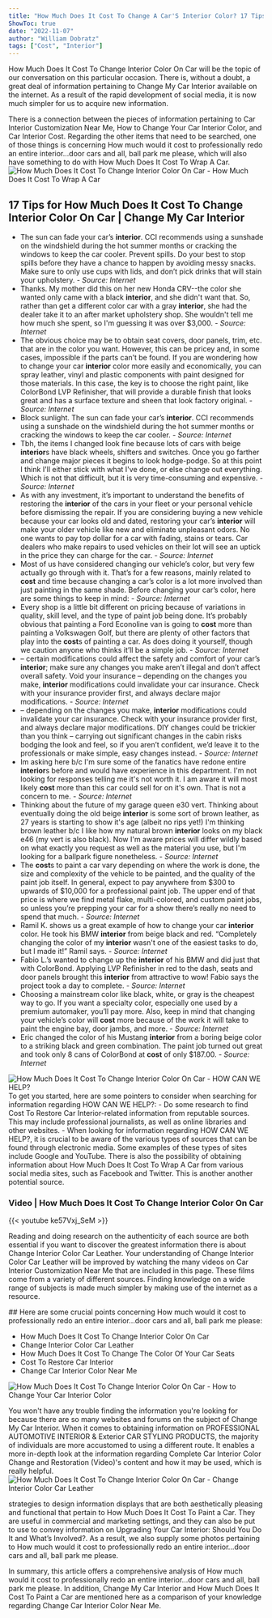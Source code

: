 ```yaml
---
title: "How Much Does It Cost To Change A Car'S Interior Color? 17 Tips"
ShowToc: true 
date: "2022-11-07"
author: "William Dobratz" 
tags: ["Cost", "Interior"]
---
```


How Much Does It Cost To Change Interior Color On Car will be the topic of our conversation on this particular occasion. There is, without a doubt, a great deal of information pertaining to Change My Car Interior available on the internet. As a result of the rapid development of social media, it is now much simpler for us to acquire new information.

There is a connection between the pieces of information pertaining to Car Interior Customization Near Me, How to Change Your Car Interior Color, and Car Interior Cost. Regarding the other items that need to be searched, one of those things is concerning How much would it cost to professionally redo an entire interior...door cars and all, ball park me please, which will also have something to do with How Much Does It Cost To Wrap A Car.
<img loading="lazy" src="https://petrofilm.com/yahoo_site_admin/assets/images/Norwegian_Air_Shuttle_logo_logotype_emblem.103231140_std.png" onerror="this.onerror=null;this.src='https://blogger.googleusercontent.com/img/a/AVvXsEhe7F7TRXHtjiKvHb5vS7DmnxvpHiDyoYyYvm1nHB3Qp2_w3BnM6A2eq4v7FYxCC9bfZt3a9vIMtAYEKUiaDQbHMg-ViyGmRIj39MLp0bGFfgfYw1Dc9q_H-T0wiTm3l0Uq42dETrN9eC8aGJ9_IORZsxST1AcLR7np1koOfcc7tnHa4S8Mwz_xD9d0=s16000';" alt="How Much Does It Cost To Change Interior Color On Car - How Much Does It Cost To Wrap A Car" >

## 17 Tips for How Much Does It Cost To Change Interior Color On Car | Change My Car Interior
-   The sun can fade your car’s **interior**. CCI recommends using a sunshade on the windshield during the hot summer months or cracking the windows to keep the car cooler. Prevent spills. Do your best to stop spills before they have a chance to happen by avoiding messy snacks. Make sure to only use cups with lids, and don’t pick drinks that will stain your upholstery. - <cite>Source: Internet</cite>
-   Thanks. My mother did this on her new Honda CRV--the color she wanted only came with a black **interior**, and she didn't want that. So, rather than get a different color car with a gray **interior**, she had the dealer take it to an after market upholstery shop. She wouldn't tell me how much she spent, so I'm guessing it was over $3,000. - <cite>Source: Internet</cite>
-   The obvious choice may be to obtain seat covers, door panels, trim, etc. that are in the color you want. However, this can be pricey and, in some cases, impossible if the parts can’t be found. If you are wondering how to change your car **interior** color more easily and economically, you can spray leather, vinyl and plastic components with paint designed for those materials. In this case, the key is to choose the right paint, like ColorBond LVP Refinisher, that will provide a durable finish that looks great and has a surface texture and sheen that look factory original. - <cite>Source: Internet</cite>
-   Block sunlight. The sun can fade your car’s **interior**. CCI recommends using a sunshade on the windshield during the hot summer months or cracking the windows to keep the car cooler. - <cite>Source: Internet</cite>
-   Tbh, the items I changed look fine because lots of cars with beige **interior**s have black wheels, shifters and switches. Once you go farther and change major pieces it begins to look hodge-podge. So at this point I think I'll either stick with what I've done, or else change out everything. Which is not that difficult, but it is very time-consuming and expensive. - <cite>Source: Internet</cite>
-   As with any investment, it’s important to understand the benefits of restoring the **interior** of the cars in your fleet or your personal vehicle before dismissing the repair. If you are considering buying a new vehicle because your car looks old and dated, restoring your car’s **interior** will make your older vehicle like new and eliminate unpleasant odors. No one wants to pay top dollar for a car with fading, stains or tears. Car dealers who make repairs to used vehicles on their lot will see an uptick in the price they can charge for the car. - <cite>Source: Internet</cite>
-   Most of us have considered changing our vehicle’s color, but very few actually go through with it. That’s for a few reasons, mainly related to **cost** and time because changing a car’s color is a lot more involved than just painting in the same shade. Before changing your car’s color, here are some things to keep in mind: - <cite>Source: Internet</cite>
-   Every shop is a little bit different on pricing because of variations in quality, skill level, and the type of paint job being done. It’s probably obvious that painting a Ford Econoline van is going to **cost** more than painting a Volkswagen Golf, but there are plenty of other factors that play into the **cost**s of painting a car. As does doing it yourself, though we caution anyone who thinks it’ll be a simple job. - <cite>Source: Internet</cite>
-   – certain modifications could affect the safety and comfort of your car’s **interior**; make sure any changes you make aren’t illegal and don’t affect overall safety. Void your insurance – depending on the changes you make, **interior** modifications could invalidate your car insurance. Check with your insurance provider first, and always declare major modifications. - <cite>Source: Internet</cite>
-   – depending on the changes you make, **interior** modifications could invalidate your car insurance. Check with your insurance provider first, and always declare major modifications. DIY changes could be trickier than you think – carrying out significant changes in the cabin risks bodging the look and feel, so if you aren’t confident, we’d leave it to the professionals or make simple, easy changes instead. - <cite>Source: Internet</cite>
-   Im asking here b/c I'm sure some of the fanatics have redone entire **interior**s before and would have experience in this department. I'm not looking for responses telling me it's not worth it. I am aware it will most likely **cost** more than this car could sell for on it's own. That is not a concern to me. - <cite>Source: Internet</cite>
-   Thinking about the future of my garage queen e30 vert. Thinking about eventually doing the old beige **interior** is some sort of brown leather, as 27 years is starting to show it's age (albeit no rips yet!) I'm thinking brown leather b/c I like how my natural brown **interior** looks on my black e46 (my vert is also black). Now I'm aware prices will differ wildly based on what exactly you request as well as the material you use, but I'm looking for a ballpark figure nonetheless. - <cite>Source: Internet</cite>
-   The **cost**s to paint a car vary depending on where the work is done, the size and complexity of the vehicle to be painted, and the quality of the paint job itself. In general, expect to pay anywhere from $300 to upwards of $10,000 for a professional paint job. The upper end of that price is where we find metal flake, multi-colored, and custom paint jobs, so unless you’re prepping your car for a show there’s really no need to spend that much. - <cite>Source: Internet</cite>
-   Ramil K. shows us a great example of how to change your car **interior** color. He took his BMW **interior** from beige black and red. “Completely changing the color of my **interior** wasn't one of the easiest tasks to do, but I made it!” Ramil says. - <cite>Source: Internet</cite>
-   Fabio L.’s wanted to change up the **interior** of his BMW and did just that with ColorBond. Applying LVP Refinisher in red to the dash, seats and door panels brought this **interior** from attractive to wow! Fabio says the project took a day to complete. - <cite>Source: Internet</cite>
-   Choosing a mainstream color like black, white, or gray is the cheapest way to go. If you want a specialty color, especially one used by a premium automaker, you’ll pay more. Also, keep in mind that changing your vehicle’s color will **cost** more because of the work it will take to paint the engine bay, door jambs, and more. - <cite>Source: Internet</cite>
-   Eric changed the color of his Mustang **interior** from a boring beige color to a striking black and green combination. The paint job turned out great and took only 8 cans of ColorBond at **cost** of only $187.00. - <cite>Source: Internet</cite>


<img loading="lazy" src="https://venturebeat.com/wp-content/uploads/2019/11/IMG_3185.png?w=185" onerror="this.onerror=null;this.src='https://blogger.googleusercontent.com/img/a/AVvXsEhe7F7TRXHtjiKvHb5vS7DmnxvpHiDyoYyYvm1nHB3Qp2_w3BnM6A2eq4v7FYxCC9bfZt3a9vIMtAYEKUiaDQbHMg-ViyGmRIj39MLp0bGFfgfYw1Dc9q_H-T0wiTm3l0Uq42dETrN9eC8aGJ9_IORZsxST1AcLR7np1koOfcc7tnHa4S8Mwz_xD9d0=s16000';" alt="How Much Does It Cost To Change Interior Color On Car - HOW CAN WE HELP?" >
To get you started, here are some pointers to consider when searching for information regarding HOW CAN WE HELP?:
- Do some research to find Cost To Restore Car Interior-related information from reputable sources. This may include professional journalists, as well as online libraries and other websites.
- When looking for information regarding HOW CAN WE HELP?, it is crucial to be aware of the various types of sources that can be found through electronic media. Some examples of these types of sites include Google and YouTube. There is also the possibility of obtaining information about How Much Does It Cost To Wrap A Car from various social media sites, such as Facebook and Twitter. This is another another potential source.

### Video | How Much Does It Cost To Change Interior Color On Car
{{< youtube ke57Vxj_SeM >}} 


Reading and doing research on the authenticity of each source are both essential if you want to discover the greatest information there is about Change Interior Color Car Leather.
Your understanding of Change Interior Color Car Leather will be improved by watching the many videos on Car Interior Customization Near Me that are included in this page. These films come from a variety of different sources. Finding knowledge on a wide range of subjects is made much simpler by making use of the internet as a resource.
<script async="async" data-cfasync="false" src="//normallydemandedalter.com/fe63df3c5408708b15d8dc3d9b206b31/invoke.js"></script>
<div id="container-fe63df3c5408708b15d8dc3d9b206b31"></div>
## Here are some crucial points concerning How much would it cost to professionally redo an entire interior...door cars and all, ball park me please:

- How Much Does It Cost To Change Interior Color On Car
- Change Interior Color Car Leather
- How Much Does It Cost To Change The Color Of Your Car Seats
- Cost To Restore Car Interior
- Change Car Interior Color Near Me

 <img loading="lazy" src="http://www.printmakersopenforum.org/yahoo_site_admin/assets/images/Under_Pressure.158144827_std.jpg" onerror="this.onerror=null;this.src='https://blogger.googleusercontent.com/img/a/AVvXsEhe7F7TRXHtjiKvHb5vS7DmnxvpHiDyoYyYvm1nHB3Qp2_w3BnM6A2eq4v7FYxCC9bfZt3a9vIMtAYEKUiaDQbHMg-ViyGmRIj39MLp0bGFfgfYw1Dc9q_H-T0wiTm3l0Uq42dETrN9eC8aGJ9_IORZsxST1AcLR7np1koOfcc7tnHa4S8Mwz_xD9d0=s16000';" alt="How Much Does It Cost To Change Interior Color On Car - How to Change Your Car Interior Color" >

You won't have any trouble finding the information you're looking for because there are so many websites and forums on the subject of Change My Car Interior.
When it comes to obtaining information on PROFESSIONAL AUTOMOTIVE INTERIOR & Exterior CAR STYLING PRODUCTS, the majority of individuals are more accustomed to using a different route. It enables a more in-depth look at the information regarding Complete Car Interior Color Change and Restoration (Video)'s content and how it may be used, which is really helpful.
<img loading="lazy" src="http://www.gogofinder.com.tw/books/pida/1/s/1372214534wXRLwg6b.jpg" onerror="this.onerror=null;this.src='https://blogger.googleusercontent.com/img/a/AVvXsEhe7F7TRXHtjiKvHb5vS7DmnxvpHiDyoYyYvm1nHB3Qp2_w3BnM6A2eq4v7FYxCC9bfZt3a9vIMtAYEKUiaDQbHMg-ViyGmRIj39MLp0bGFfgfYw1Dc9q_H-T0wiTm3l0Uq42dETrN9eC8aGJ9_IORZsxST1AcLR7np1koOfcc7tnHa4S8Mwz_xD9d0=s16000';" alt="How Much Does It Cost To Change Interior Color On Car - Change Interior Color Car Leather" >

strategies to design information displays that are both aesthetically pleasing and functional that pertain to How Much Does It Cost To Paint a Car. They are useful in commercial and marketing settings, and they can also be put to use to convey information on Upgrading Your Car Interior: Should You Do It and What’s Involved?. As a result, we also supply some photos pertaining to How much would it cost to professionally redo an entire interior...door cars and all, ball park me please.

In summary, this article offers a comprehensive analysis of How much would it cost to professionally redo an entire interior...door cars and all, ball park me please. In addition, Change My Car Interior and How Much Does It Cost To Paint a Car are mentioned here as a comparison of your knowledge regarding Change Car Interior Color Near Me.

	

